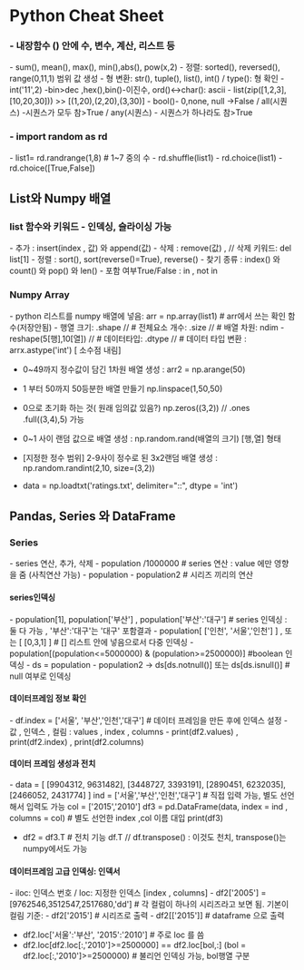# Python Cheat Sheet
<h3>- 내장함수 () 안에 수, 변수, 계산, 리스트 등</h3>
  - sum(), mean(), max(), min(),abs(), pow(x,2)
  - 정렬: sorted(), reversed(), range(0,11,1) 범위 값 생성
  - 형 변환:  str(), tuple(), list(), int()  / type(): 형 확인
	- int('11',2) -bin>dec ,hex(),bin()-이진수, ord()<->char(): ascii 
	- list(zip([1,2,3],[10,20,30])) >> [(1,20),(2,20),(3,30)]
  - bool()- 0,none, null ->False / all(시퀀스) -시퀀스가 모두 참>True / any(시퀀스) - 시퀀스가 하나라도 참>True
<br/>
<h3>- import random as rd</h3>
  - list1= rd.randrange(1,8)  # 1~7 중의 수
  - rd.shuffle(list1)
  - rd.choice(list1)
  - rd.choice([True,False])
 
<h2>List와 Numpy 배열</h2>
<h3>list 함수와 키워드 - 인덱싱, 슬라이싱 가능</h3>
  - 추가 : insert(index , 값) 와 append(값) 
  - 삭제 : remove(값) , // 삭제 키워드: del list[1]
  - 정렬 : sort(), sort(reverse()=True), reverse()
  - 찾기 종류 : index() 와 count() 와 pop() 와 len()
  - 포함 여부True/False : in ,  not in 

<h3>Numpy Array</h3>
  - python 리스트를 numpy 배열에 넣음:   arr = np.array(list1)  # arr에서 쓰는 확인 함수(저장안됨)
  - 행열 크기: .shape    //  # 전체요소 개수: .size   // # 배열 차원: ndim     
  - reshape(5[행],10[열])    // # 데이터타입: .dtype    // # 데이터 타입 변환 : arrx.astype('int')   [ 소수점 내림]

  - 0~49까지 정수값이 담긴 1차원 배열 생성 :  arr2 = np.arange(50)
  - 1 부터 50까지 50등분한 배열 만들기 np.linspace(1,50,50)
  - 0으로 초기화 하는 것( 원래 임의값 있음?) np.zeros((3,2))  // .ones  .full((3,4),5) 가능
  - 0~1 사이 랜덤 값으로 배열 생성 :  np.random.rand(배열의 크기) [행,열] 형태 
  - [지정한 정수 범위] 2-9사이 정수로 된 3x2랜덤 배열 생성 : np.random.randint(2,10, size=(3,2))

- data = np.loadtxt('ratings.txt', delimiter="::", dtype = 'int')

<h2>Pandas, Series 와 DataFrame</h2>
<h3>Series </h3>
  - series 연산,  추가,  삭제
  - population /1000000         # series 연산 : value 에만 영향을 줌 (사칙연산 가능)
  - population - population2         # 시리즈 끼리의 연산 

<h4>series인덱싱</h4>
  - population[1],  population['부산'] ,  population['부산':'대구']     # series 인덱싱  : 둘 다 가능  , '부산':'대구'는 '대구' 포함결과
  - population[ ['인천', '서울','인천'] ]  , 또는 [ [0,3,1] ]      #  []  리스트 안에 넣음으로서 다중 인덱싱 
  - population[(population<=5000000) & (population>=2500000)]      #boolean 인덱싱
  - ds = population - population2  ->   ds[ds.notnull()]   또는 ds[ds.isnull()]        # null 여부로 인덱싱  

<h4>데이터프레임 정보 확인 </h4>
  - df.index = ['서울', '부산','인천','대구']          # 데이터 프레임을 만든 후에 인덱스 설정
  - 값 , 인덱스 , 컬림  : values , index , columns
  - print(df2.values) , print(df2.index) ,  print(df2.columns) 
	
<h4>데이터 프레임 생성과 전치</h4>
  - data = [ 
    	[9904312, 9631482],
	[3448727, 3393191],
    	[2890451, 6232035],
    	[2466052, 2431774]
	]
	ind = ['서울','부산','인천','대구']      # 직접 입력 가능, 별도 선언 해서 입력도 가능 
	col = ['2015','2010']        
	df3 = pd.DataFrame(data,  index = ind ,  columns = col)       # 별도 선언한 index ,col 이름 대입
	print(df3)

  - df2 = df3.T        # 전치 기능 df.T  // df.transpose() : 이것도 천치, transpose()는 numpy에서도 가능

<h4>데이터프레임 고급 인덱싱: 인덱서</h4>    
  - iloc: 인덱스 번호 / loc: 지정한 인덱스   [index , columns]
  - df2['2005'] = [9762546,3512547,2517680,'dd']          # 각 컬럼이 하나의 시리즈라고 보면 됨. 기본이 컬림 기준:
  - df2['2015']         # 시리즈로 출력
  - df2[['2015']]         # dataframe 으로 출력

  - df2.loc['서울':'부산', '2015':'2010']        # 주로 loc 를 씀
  - df2.loc[df2.loc[:,'2010']>=2500000]     == df2.loc[bol,:]   (bol = df2.loc[:,'2010']>=2500000)   # 불리언 인덱싱 가능, bol행열 구분
